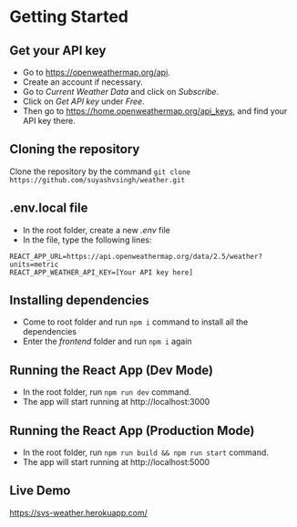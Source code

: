 # Getting Started

## Get your API key

- Go to https://openweathermap.org/api.
- Create an account if necessary.
- Go to _Current Weather Data_ and click on _Subscribe_.
- Click on _Get API key_ under _Free_.
- Then go to https://home.openweathermap.org/api_keys, and find your API key there.

## Cloning the repository

Clone the repository by the command `git clone https://github.com/suyashvsingh/weather.git`

## .env.local file

- In the root folder, create a new _.env_ file
- In the file, type the following lines:

```
REACT_APP_URL=https://api.openweathermap.org/data/2.5/weather?units=metric
REACT_APP_WEATHER_API_KEY=[Your API key here]
```

## Installing dependencies

- Come to root folder and run `npm i` command to install all the dependencies
- Enter the _frontend_ folder and run `npm i` again

## Running the React App (Dev Mode)

- In the root folder, run `npm run dev` command.
- The app will start running at http://localhost:3000

## Running the React App (Production Mode)

- In the root folder, run `npm run build && npm run start` command.
- The app will start running at http://localhost:5000

## Live Demo

https://svs-weather.herokuapp.com/

